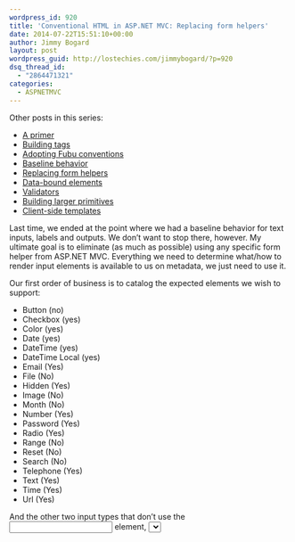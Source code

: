 ```yaml
---
wordpress_id: 920
title: 'Conventional HTML in ASP.NET MVC: Replacing form helpers'
date: 2014-07-22T15:51:10+00:00
author: Jimmy Bogard
layout: post
wordpress_guid: http://lostechies.com/jimmybogard/?p=920
dsq_thread_id:
  - "2864471321"
categories:
  - ASPNETMVC
---
```

Other posts in this series:

  * [A primer](https://lostechies.com/jimmybogard/2013/07/18/conventional-html-in-asp-net-mvc-a-primer/)
  * [Building tags](https://lostechies.com/jimmybogard/2013/08/13/conventional-html-in-asp-net-mvc-building-tags/)
  * [Adopting Fubu conventions](https://lostechies.com/jimmybogard/2014/07/11/conventional-html-in-asp-net-mvc-adopting-fubu-conventions/)
  * [Baseline behavior](https://lostechies.com/jimmybogard/2014/07/17/conventional-html-in-asp-net-mvc-baseline-behavior/)
  * [Replacing form helpers](https://lostechies.com/jimmybogard/2014/07/22/conventional-html-in-asp-net-mvc-replacing-form-helpers/)
  * [Data-bound elements](https://lostechies.com/jimmybogard/2014/07/23/conventional-html-in-asp-net-mvc-data-bound-elements/)
  * [Validators](https://lostechies.com/jimmybogard/2014/07/24/conventional-html-in-asp-net-mvc-validators/)
  * [Building larger primitives](https://lostechies.com/jimmybogard/2014/07/25/conventional-html-in-asp-net-mvc-building-larger-primitives/)
  * [Client-side templates](https://lostechies.com/jimmybogard/2014/08/14/conventional-html-in-asp-net-mvc-client-side-templates/)

Last time, we ended at the point where we had a baseline behavior for text inputs, labels and outputs. We don’t want to stop there, however. My ultimate goal is to eliminate (as much as possible) using any specific form helper from ASP.NET MVC. Everything we need to determine what/how to render input elements is available to us on metadata, we just need to use it.

Our first order of business is to catalog the expected elements we wish to support:

  * Button (no)
  * Checkbox (yes)
  * Color (yes)
  * Date (yes)
  * DateTime (yes)
  * DateTime Local (yes)
  * Email (Yes)
  * File (No)
  * Hidden (Yes)
  * Image (No)
  * Month (No)
  * Number (Yes)
  * Password (Yes)
  * Radio (Yes)
  * Range (No)
  * Reset (No)
  * Search (No)
  * Telephone (Yes)
  * Text (Yes)
  * Time (Yes)
  * Url (Yes)

And the other two input types that don’t use the <input> element, <select> and <textarea>. This is where convention-based programming and the object model of HtmlTags really shines. Instead of us needing to completely replace a template as we do in MVC, we only need to extend the individual tags, and leave everything else alone. We know that we want to have a baseline style on all of our inputs. We also want to configure this once, which our HTML conventions allow.

So how do we want to key into our conventions? I like to follow a progression:

  * Member type
  * Member name
  * Member attributes

We can infer a lot from the type of a member. Boolean? That’s a checkbox. Nullable bool? That’s not a checkbox, but a select, and so on. Let’s look at each type of input and see what we can infer to build our conventions.

### Labels

Labels can be a bit annoying, you might need localization and so on. What I’d like to do is provide some default, sensible behavior. If we look at a login view model:

{% gist 47d7b43d6f52e4bc47f9 %}

We have a ton of display attributes, all basically doing nothing. These labels key into a couple of things:

  * Label text
  * Validation errors

We’ll get to validation in a future post, but first let’s look at the labels. What can we provide as sensible defaults?

  * Property name
  * Split PascalCase into separate words
  * Booleans get a question mark
  * Fallback to the display attribute if it exists

A sensible label convention would get rid of nearly all of our “Label” attributes. The default conventions get us the first two, we just need to modify for the latter two:

{% gist 2ed5fbff5bdee3240371 %}

With this convention, our Display attributes go away. If we have a mismatch between the view model property and the label, we can use the Display attribute to specify it explicitly. I only find myself using this when a model is flattened. Otherwise, I try and keep the label I show the users consistent with how I model the data behind the scenes.

### Checkbox

This one’s easy. Checkboxes represent true/false, so that maps to a boolean:

{% gist 82bc42c54ac0b13d124b %}

Not very exciting, we just tell Fubu for bools, make the “type” attribute a checkbox. The existing MVC template does a few other things, but I don’t like any of them (like an extra hidden etc).

### Color

With some model binding magic, we can handle this by merely looking at the type:

{% gist 71b60a8c3a4727730427 %}

### Date/Time/DateTime/Local DateTime

This one is a little bit more difficult, since the BCL doesn’t have a concept of a Date. However, [NodaTime](http://nodatime.org/) does, so we can use that type and key off of it instead:

{% gist 50dafb99e31fd2f3df43 %}

### Email

Email could go a number of different ways. There’s not really an Email type in .NET, so we can’t key off the property type. The MVC version uses an attribute to opt-in to an Email template, but I think that’s redundant. In my experience, every property with “Email” in the name is an email address. Why not key off this?

{% gist c55c5a8f72c4c29a8b27 %}

This one could go both ways, but if I want to also/instead go off the DataType attribute, it’s just as easy. I don’t like being too explicit or too confusing, so you’ll have to base this on what you actually find in your systems.

### Hidden

Hiddens can be a bit funny. If I’m being sensible with Guid identifiers, I know right off the bat that any Guid type should be hidden. It’s not always the case, so I’d like to support the attribute if needed.

{% gist a500412f9b1c526991ea %}

### Number

Number inputs are a bit complicated. I actually tend to avoid them, as I find they’re not really that usable. However, I do want to provide some hints to the user as well as some rudimentary client-side validation with the “pattern” attribute.

{% gist 0557b7c12edf18108f98 %}

I’d do similar for other numeric types (integer/floating point).

### Password

We’ll use the same strategy as our hidden input – key off the name if we can, otherwise check for an attribute.

{% gist e03317906cb2bd0e441e %}

We had to get a little fancy with our attribute check, but nothing too crazy.

### Radio

Radio buttons represent a selection of a group of items. In my code, this is represented with an enum. Since radio buttons are a bit more complicated than just an input tag, we’ll need to build out the list of elements manually. We can either build up our select element from scratch, or modify the defaults. I’m going to go the modification route, but because it’s a little more complicated, I’ll use a dedicated class instead:

{% gist 8ad824fdbf79adcee075 %}

Element modifiers and builders follow the chain of responsibility pattern, where any modifier/builder that matches a request will be called. We only want enums, so our Matches method looks at the accessor property type. Again, this is where our conventions show their power over MVC templates. In MVC templates, you can’t modify the matching algorithm, but in our example, we just need to supply the matching logic.

Next, we use the Modify method to examine the incoming element request and make changes to it. We replace the tag name with “select”, remove the “type” attribute, but leave the other attributes alone. We append a child option element, then loop through all of the enum values to build out name/value options from our enum’s metadata.

Why use this over EnumDropDownListFor? Pretty easy – it gets all of our other conventions, like the Bootstrap CSS classes. In a system with dozens or more enumerations shown, that’s not something I want to repeat all over the place.

### Telephone

We’ll treat the telephone just like our password element – check for a property name, and fall back to an attribute.

{% gist 050e36ae0d2dbc7046e5 %}

If we want to enforce a specific pattern, we’d use the appropriate data-pattern attribute.

### Text

This is the default, so nothing to do here!

### 

### Url

Just like our password, we’ll look at the property name, then an attribute:

{% gist 2fc5f29b0234e72b3b23 %}

If we get tired of typing that attribute matching logic out, we can create an extension method:

{% gist d19e31fcaaf4dc5e4bcf %}

And our condition becomes a bit easier to read:

{% gist 970fcfd5777fd914f241 %}

### Wrapping up

We knocked out most of the HTML5 input element types, leaving out ones that didn’t make too much sense. We can still create conventions for those missing elements, likely using property names and/or attributes to determine the right convention to use. Quite a bit more powerful than the MVC templates!

Next up, we’ll look at more complex element building example where we might need to hit the database to get a list of values for a drop down.